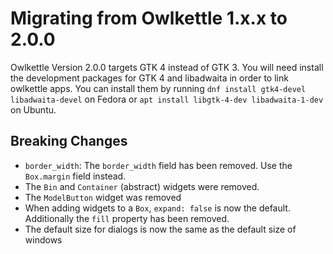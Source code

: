 # Migrating from Owlkettle 1.x.x to 2.0.0

Owlkettle Version 2.0.0 targets GTK 4 instead of GTK 3.
You will need install the development packages for GTK 4 and libadwaita in order to link owlkettle apps.
You can install them by running `dnf install gtk4-devel libadwaita-devel` on Fedora or `apt install libgtk-4-dev libadwaita-1-dev` on Ubuntu.

## Breaking Changes

- `border_width`: The `border_width` field has been removed. Use the `Box.margin` field instead.
- The `Bin` and `Container` (abstract) widgets were removed.
- The `ModelButton` widget was removed
- When adding widgets to a `Box`, `expand: false` is now the default. Additionally the `fill` property has been removed.
- The default size for dialogs is now the same as the default size of windows
